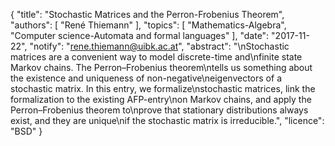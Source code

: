 {
    "title": "Stochastic Matrices and the Perron-Frobenius Theorem",
    "authors": [
        "René Thiemann"
    ],
    "topics": [
        "Mathematics-Algebra",
        "Computer science-Automata and formal languages"
    ],
    "date": "2017-11-22",
    "notify": "rene.thiemann@uibk.ac.at",
    "abstract": "\nStochastic matrices are a convenient way to model discrete-time and\nfinite state Markov chains. The Perron&ndash;Frobenius theorem\ntells us something about the existence and uniqueness of non-negative\neigenvectors of a stochastic matrix.  In this entry, we formalize\nstochastic matrices, link the formalization to the existing AFP-entry\non Markov chains, and apply the Perron&ndash;Frobenius theorem to\nprove that stationary distributions always exist, and they are unique\nif the stochastic matrix is irreducible.",
    "licence": "BSD"
}